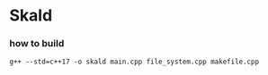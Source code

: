 # Skald

### how to build

 ```
 g++ --std=c++17 -o skald main.cpp file_system.cpp makefile.cpp 
 ```



